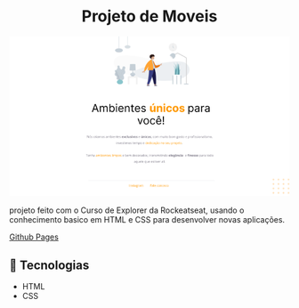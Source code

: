 <h1 align="center">Projeto de Moveis</h1>

<p align="center">
<img  src="./.github/github-preview.png" alt="imagem do projeto">
</p>

<p>projeto feito com o Curso de Explorer da Rockeatseat, usando o conhecimento basico em HTML e CSS para desenvolver novas aplicações.</p>
<a href="https://lucasspor.github.io/Rocketseat_Explorer/HTML_CSS/Projetos/01_Moveis_Customizados" target="_blank">Github Pages</a>

## 🚀 Tecnologias 

- HTML
- CSS
